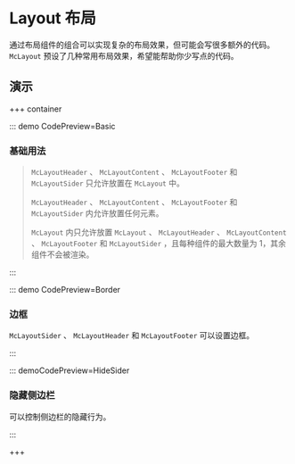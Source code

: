 # Layout 布局

通过布局组件的组合可以实现复杂的布局效果，但可能会写很多额外的代码。 `McLayout` 预设了几种常用布局效果，希望能帮助你少写点的代码。

## 演示

+++ container

::: demo CodePreview=Basic

### 基础用法

<Basic />

> `McLayoutHeader` 、 `McLayoutContent` 、 `McLayoutFooter` 和 `McLayoutSider` 只允许放置在 `McLayout` 中。
>
> `McLayoutHeader` 、 `McLayoutContent` 、 `McLayoutFooter` 和 `McLayoutSider` 内允许放置任何元素。
>
> `McLayout` 内只允许放置 `McLayout` 、 `McLayoutHeader` 、 `McLayoutContent` 、 `McLayoutFooter` 和 `McLayoutSider` ，且每种组件的最大数量为 1，其余组件不会被渲染。

:::

::: demo CodePreview=Border

### 边框

`McLayoutSider` 、 `McLayoutHeader` 和 `McLayoutFooter` 可以设置边框。

<Border />

:::

::: demoCodePreview=HideSider

### 隐藏侧边栏

可以控制侧边栏的隐藏行为。

<HideSider />

:::

+++
